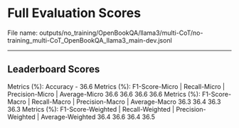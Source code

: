 # Full Evaluation Scores

File name: outputs/no_training/OpenBookQA/llama3/multi-CoT/no-training_multi-CoT_OpenBookQA_llama3_main-dev.jsonl


---

## Leaderboard Scores

Metrics (%): Accuracy - 36.6
Metrics (%): F1-Score-Micro | Recall-Micro | Precision-Micro | Average-Micro
                36.6        36.6          36.6        36.6
Metrics (%): F1-Score-Macro | Recall-Macro | Precision-Macro | Average-Macro
                36.3        36.4          36.3        36.3
Metrics (%): F1-Score-Weighted | Recall-Weighted | Precision-Weighted | Average-Weighted
                36.4        36.6          36.4        36.5
